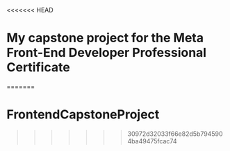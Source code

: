 <<<<<<< HEAD
# My capstone project for the Meta Front-End Developer Professional Certificate
=======
# FrontendCapstoneProject
>>>>>>> 30972d32033f66e82d5b7945904ba49475fcac74

